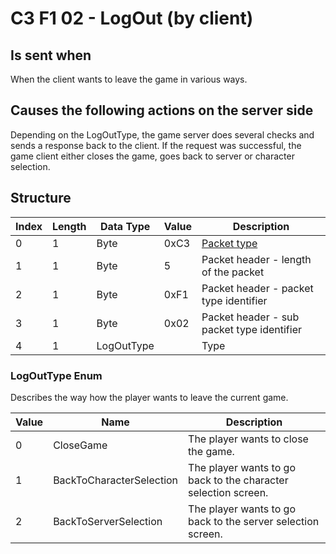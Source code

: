 # C3 F1 02 - LogOut (by client)

## Is sent when

When the client wants to leave the game in various ways.

## Causes the following actions on the server side

Depending on the LogOutType, the game server does several checks and sends a response back to the client. If the request was successful, the game client either closes the game, goes back to server or character selection.

## Structure

| Index | Length | Data Type | Value | Description |
|-------|--------|-----------|-------|-------------|
| 0 | 1 |   Byte   | 0xC3  | [Packet type](PacketTypes.md) |
| 1 | 1 |    Byte   |   5   | Packet header - length of the packet |
| 2 | 1 |    Byte   | 0xF1  | Packet header - packet type identifier |
| 3 | 1 |    Byte   | 0x02  | Packet header - sub packet type identifier |
| 4 | 1 | LogOutType |  | Type |

### LogOutType Enum

Describes the way how the player wants to leave the current game.

| Value | Name | Description |
|-------|------|-------------|
| 0 | CloseGame | The player wants to close the game. |
| 1 | BackToCharacterSelection | The player wants to go back to the character selection screen. |
| 2 | BackToServerSelection | The player wants to go back to the server selection screen. |